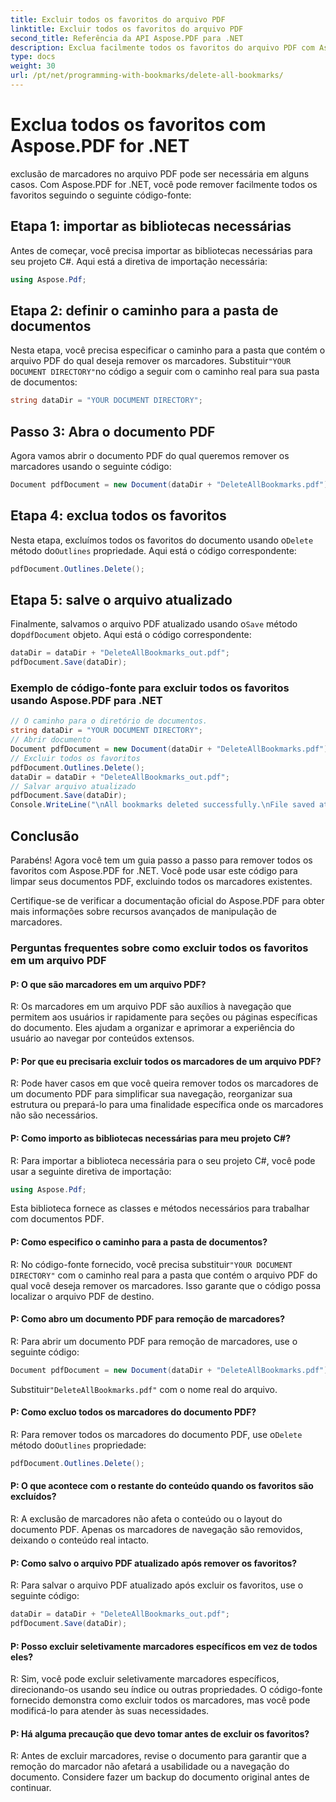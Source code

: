 ```yaml
---
title: Excluir todos os favoritos do arquivo PDF
linktitle: Excluir todos os favoritos do arquivo PDF
second_title: Referência da API Aspose.PDF para .NET
description: Exclua facilmente todos os favoritos do arquivo PDF com Aspose.PDF for .NET.
type: docs
weight: 30
url: /pt/net/programming-with-bookmarks/delete-all-bookmarks/
---
```

# Exclua todos os favoritos com Aspose.PDF for .NET

exclusão de marcadores no arquivo PDF pode ser necessária em alguns casos. Com Aspose.PDF for .NET, você pode remover facilmente todos os favoritos seguindo o seguinte código-fonte:

## Etapa 1: importar as bibliotecas necessárias

Antes de começar, você precisa importar as bibliotecas necessárias para seu projeto C#. Aqui está a diretiva de importação necessária:

```csharp
using Aspose.Pdf;
```

## Etapa 2: definir o caminho para a pasta de documentos

 Nesta etapa, você precisa especificar o caminho para a pasta que contém o arquivo PDF do qual deseja remover os marcadores. Substituir`"YOUR DOCUMENT DIRECTORY"`no código a seguir com o caminho real para sua pasta de documentos:

```csharp
string dataDir = "YOUR DOCUMENT DIRECTORY";
```

## Passo 3: Abra o documento PDF

Agora vamos abrir o documento PDF do qual queremos remover os marcadores usando o seguinte código:

```csharp
Document pdfDocument = new Document(dataDir + "DeleteAllBookmarks.pdf");
```

## Etapa 4: exclua todos os favoritos

 Nesta etapa, excluímos todos os favoritos do documento usando o`Delete` método do`Outlines` propriedade. Aqui está o código correspondente:

```csharp
pdfDocument.Outlines.Delete();
```

## Etapa 5: salve o arquivo atualizado

 Finalmente, salvamos o arquivo PDF atualizado usando o`Save` método do`pdfDocument` objeto. Aqui está o código correspondente:

```csharp
dataDir = dataDir + "DeleteAllBookmarks_out.pdf";
pdfDocument.Save(dataDir);
```

### Exemplo de código-fonte para excluir todos os favoritos usando Aspose.PDF para .NET 
```csharp
// O caminho para o diretório de documentos.
string dataDir = "YOUR DOCUMENT DIRECTORY";
// Abrir documento
Document pdfDocument = new Document(dataDir + "DeleteAllBookmarks.pdf");
// Excluir todos os favoritos
pdfDocument.Outlines.Delete();
dataDir = dataDir + "DeleteAllBookmarks_out.pdf";
// Salvar arquivo atualizado
pdfDocument.Save(dataDir);
Console.WriteLine("\nAll bookmarks deleted successfully.\nFile saved at " + dataDir);
```

## Conclusão

Parabéns! Agora você tem um guia passo a passo para remover todos os favoritos com Aspose.PDF for .NET. Você pode usar este código para limpar seus documentos PDF, excluindo todos os marcadores existentes.

Certifique-se de verificar a documentação oficial do Aspose.PDF para obter mais informações sobre recursos avançados de manipulação de marcadores.

### Perguntas frequentes sobre como excluir todos os favoritos em um arquivo PDF

#### P: O que são marcadores em um arquivo PDF?

R: Os marcadores em um arquivo PDF são auxílios à navegação que permitem aos usuários ir rapidamente para seções ou páginas específicas do documento. Eles ajudam a organizar e aprimorar a experiência do usuário ao navegar por conteúdos extensos.

#### P: Por que eu precisaria excluir todos os marcadores de um arquivo PDF?

R: Pode haver casos em que você queira remover todos os marcadores de um documento PDF para simplificar sua navegação, reorganizar sua estrutura ou prepará-lo para uma finalidade específica onde os marcadores não são necessários.

#### P: Como importo as bibliotecas necessárias para meu projeto C#?

R: Para importar a biblioteca necessária para o seu projeto C#, você pode usar a seguinte diretiva de importação:

```csharp
using Aspose.Pdf;
```

Esta biblioteca fornece as classes e métodos necessários para trabalhar com documentos PDF.

#### P: Como especifico o caminho para a pasta de documentos?

 R: No código-fonte fornecido, você precisa substituir`"YOUR DOCUMENT DIRECTORY"` com o caminho real para a pasta que contém o arquivo PDF do qual você deseja remover os marcadores. Isso garante que o código possa localizar o arquivo PDF de destino.

#### P: Como abro um documento PDF para remoção de marcadores?

R: Para abrir um documento PDF para remoção de marcadores, use o seguinte código:

```csharp
Document pdfDocument = new Document(dataDir + "DeleteAllBookmarks.pdf");
```

 Substituir`"DeleteAllBookmarks.pdf"` com o nome real do arquivo.

#### P: Como excluo todos os marcadores do documento PDF?

 R: Para remover todos os marcadores do documento PDF, use o`Delete` método do`Outlines` propriedade:

```csharp
pdfDocument.Outlines.Delete();
```

#### P: O que acontece com o restante do conteúdo quando os favoritos são excluídos?

R: A exclusão de marcadores não afeta o conteúdo ou o layout do documento PDF. Apenas os marcadores de navegação são removidos, deixando o conteúdo real intacto.

#### P: Como salvo o arquivo PDF atualizado após remover os favoritos?

R: Para salvar o arquivo PDF atualizado após excluir os favoritos, use o seguinte código:

```csharp
dataDir = dataDir + "DeleteAllBookmarks_out.pdf";
pdfDocument.Save(dataDir);
```

#### P: Posso excluir seletivamente marcadores específicos em vez de todos eles?

R: Sim, você pode excluir seletivamente marcadores específicos, direcionando-os usando seu índice ou outras propriedades. O código-fonte fornecido demonstra como excluir todos os marcadores, mas você pode modificá-lo para atender às suas necessidades.

#### P: Há alguma precaução que devo tomar antes de excluir os favoritos?

R: Antes de excluir marcadores, revise o documento para garantir que a remoção do marcador não afetará a usabilidade ou a navegação do documento. Considere fazer um backup do documento original antes de continuar.
